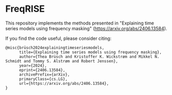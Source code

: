 # FreqRISE

This repository implements the methods presented in "Explaining time series models using frequency masking" (https://arxiv.org/abs/2406.13584).

If you find the code useful, please consider citing:

```
@misc{brüsch2024explainingtimeseriesmodels,
      title={Explaining time series models using frequency masking}, 
      author={Thea Brüsch and Kristoffer K. Wickstrøm and Mikkel N. Schmidt and Tommy S. Alstrøm and Robert Jenssen},
      year={2024}, 
      eprint={2406.13584},
      archivePrefix={arXiv},
      primaryClass={cs.LG}, 
      url={https://arxiv.org/abs/2406.13584},
}
```
